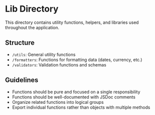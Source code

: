 # Lib Directory

This directory contains utility functions, helpers, and libraries used throughout the application.

## Structure

- `/utils`: General utility functions
- `/formatters`: Functions for formatting data (dates, currency, etc.)
- `/validators`: Validation functions and schemas

## Guidelines

- Functions should be pure and focused on a single responsibility
- Functions should be well-documented with JSDoc comments
- Organize related functions into logical groups
- Export individual functions rather than objects with multiple methods
